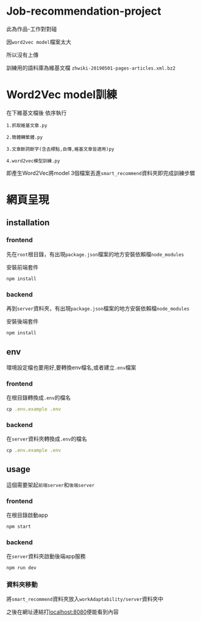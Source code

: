 # Job-recommendation-project
此為作品-工作對對碰 

因```word2vec model```檔案太大

所以沒有上傳

訓練用的語料庫為維基文檔 ```zhwiki-20190501-pages-articles.xml.bz2```

# Word2Vec model訓練
在下維基文檔後 依序執行

```1.抓取維基文章.py```

```2.簡體轉繁體.py```

```3.文章斷詞斷字(含去標點,自傳,維基文章皆適用)py```

```4.word2vec模型訓練.py```

即產生Word2Vec將model 3個檔案丟進```smart_recommend```資料夾即完成訓練步驟

# 網頁呈現

## installation

### frontend
先在`root`根目錄，有出現`package.json`檔案的地方安裝依賴檔`node_modules`

安裝前端套件
``` javascript
npm install
```
### backend
再到`server`資料夾，有出現`package.json`檔案的地方安裝依賴檔`node_modules`

安裝後端套件
``` javascript
npm install
```

## env 
環境設定檔也要用好,要轉換env檔名,或者建立`.env`檔案

### frontend
在根目錄轉換成`.env`的檔名
``` javascript
cp .env.example .env
```

### backend
在`server`資料夾轉換成`.env`的檔名
``` javascript
cp .env.example .env
```

## usage 

這個需要架起`前端server`和`後端server`

### frontend
在根目錄啟動app
``` javascript
npm start
```

### backend
在`server`資料夾啟動後端app服務
``` javascript
npm run dev
```
### 資料夾移動
將```smart_recommend```資料夾放入```workAdaptability/server```資料夾中

之後在網址連結打[localhost:8080](http://localhost:8080)便能看到內容

